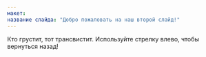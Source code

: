 ```yaml
---
макет: 
название слайда: "Добро пожаловать на наш второй слайд!"
---
```

Кто грустит, тот трансвистит.
Используйте стрелку влево, чтобы вернуться назад!

